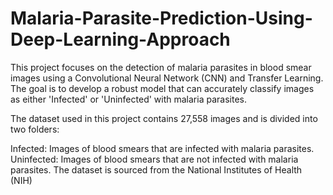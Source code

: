 # Malaria-Parasite-Prediction-Using-Deep-Learning-Approach
This project focuses on the detection of malaria parasites in blood smear images using a Convolutional Neural Network (CNN) and Transfer Learning. The goal is to develop a robust model that can accurately classify images as either 'Infected' or 'Uninfected' with malaria parasites.

The dataset used in this project contains 27,558 images and is divided into two folders:

Infected: Images of blood smears that are infected with malaria parasites.
Uninfected: Images of blood smears that are not infected with malaria parasites.
The dataset is sourced from the National Institutes of Health (NIH)
